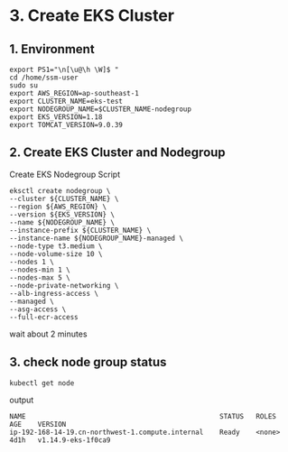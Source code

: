 
# 3. Create EKS Cluster

## 1. Environment
```
export PS1="\n[\u@\h \W]$ "
cd /home/ssm-user
sudo su
export AWS_REGION=ap-southeast-1
export CLUSTER_NAME=eks-test
export NODEGROUP_NAME=$CLUSTER_NAME-nodegroup
export EKS_VERSION=1.18
export TOMCAT_VERSION=9.0.39
```

## 2. Create EKS Cluster and Nodegroup
Create EKS Nodegroup Script
```
eksctl create nodegroup \
--cluster ${CLUSTER_NAME} \
--region ${AWS_REGION} \
--version ${EKS_VERSION} \
--name ${NODEGROUP_NAME} \
--instance-prefix ${CLUSTER_NAME} \
--instance-name ${NODEGROUP_NAME}-managed \
--node-type t3.medium \
--node-volume-size 10 \
--nodes 1 \
--nodes-min 1 \
--nodes-max 5 \
--node-private-networking \
--alb-ingress-access \
--managed \
--asg-access \
--full-ecr-access 
```
wait about 2 minutes
## 3. check node group status
```
kubectl get node
```
output
```
NAME                                                STATUS   ROLES    AGE    VERSION
ip-192-168-14-19.cn-northwest-1.compute.internal    Ready    <none>   4d1h   v1.14.9-eks-1f0ca9
```

